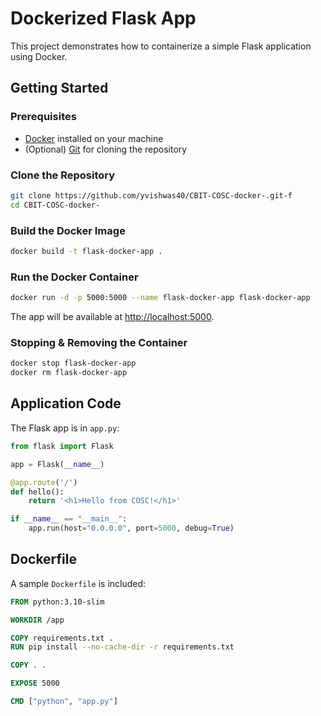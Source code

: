 # Dockerized Flask App

This project demonstrates how to containerize a simple Flask application using Docker.

## Getting Started

### Prerequisites

- [Docker](https://docs.docker.com/get-docker/) installed on your machine
- (Optional) [Git](https://git-scm.com/) for cloning the repository

### Clone the Repository

```bash
git clone https://github.com/yvishwas40/CBIT-COSC-docker-.git-f
cd CBIT-COSC-docker-
```

### Build the Docker Image

```bash
docker build -t flask-docker-app .
```

### Run the Docker Container

```bash
docker run -d -p 5000:5000 --name flask-docker-app flask-docker-app
```

The app will be available at [http://localhost:5000](http://localhost:5000).

### Stopping & Removing the Container

```bash
docker stop flask-docker-app
docker rm flask-docker-app
```

## Application Code

The Flask app is in `app.py`:

```python
from flask import Flask

app = Flask(__name__)

@app.route('/')
def hello():
    return '<h1>Hello from COSC!</h1>'

if __name__ == "__main__":
    app.run(host="0.0.0.0", port=5000, debug=True)
```

## Dockerfile

A sample `Dockerfile` is included:

```dockerfile
FROM python:3.10-slim

WORKDIR /app

COPY requirements.txt .
RUN pip install --no-cache-dir -r requirements.txt

COPY . .

EXPOSE 5000

CMD ["python", "app.py"]
```


